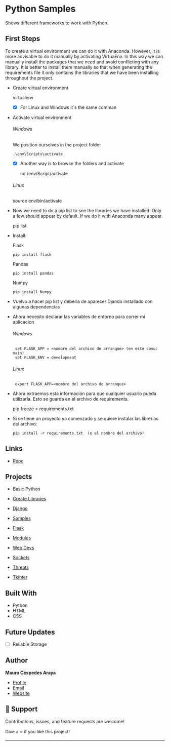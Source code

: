 # Python Samples
Shows different frameworks to work with Python.

## First Steps

To create a virtual environment we can do it with Anaconda. However, it is more advisable to do it manually by activating VirtuaEnv. In this way we can manually install the packages that we need and avoid conflicting with any library. It is better to install them manually so that when generating the requirements file it only contains the libraries that we have been installing throughout the project.

- Create virtual environment

  virtualenv <name>

  - [x] For Linux and Windows it´s the same comman

- Activate  virtual environment

  ###### Windows

    We position ourselves in the project folder

      .\env\Scripts\activate

    - [x] Another way is to browse the folders and activate

      cd /env/Script/activate

  ###### Linux

    source env/bin/activate  

- Now we need to do a pip list to see the libraries we have installed. Only a few should appear by default. If we do it with Anaconda many appear.

   pip list

- Install:

    Flask

   	  pip install flask

    Pandas

      pip install pandas

    Numpy

      pip install Numpy

- Vuelvo a hacer pip list y deberia de aparecer Djando installado con algunas dependencias

- Ahora necesito declarar las variables de entorno para correr mi aplicacion

  ###### Windows

       set FLASK_APP = <nombre del archivo de arranque> (en este caso: main)
       set FLASK_ENV = development

  ###### Linux

       export FLASK_APP=<nombre del archivo de arranque>

- Ahora extraemos esta información para que cualquier usuario pueda utilizarla.
Esto se guarda en el archivo de requirements.

     pip freeze > requirements.txt

- Si se tiene un proyecto ya comenzado y se quiere instalar las librerias del archivo:

      pip install -r requirements.txt  (o el nombre del archivo)



## Links

 - [Repo](https://github.com/mcespedesWK/PythonSamples)

 ## Projects

 - [Basic Python](/BasicProgrammingExercises/)

 - [Create Libraries](/CreateLibraries/)

 - [Django](/Django/)

 - [Samples](/examples/)

 - [Flask](/Flask/)

 - [Modules](/ModulesPackages/)

 - [Web Devs](/my_projectWeb/)

 - [Sockets](/Sockets/)

 - [Threats](/Threats/)

 - [Tkinter](/Tkinter/)


 ## Built With

 - Python
 - HTML
 - CSS

 ## Future Updates

 - [ ] Reliable Storage

 ## Author

 **Mauro Céspedes Araya**

 - [Profile](https://github.com/rohit19060 "Rohit jain")
 - [Email](mailto:mauro.cespedesaraya@wolterskluwer.com?subject=Hi "Hi!")
 - [Website](https://maurocespedes.notion.site/Mauro-C-spedes-Araya-dd59fd760a8b4060ae1423ad78b1e2f3)

 ## 🤝 Support

 Contributions, issues, and feature requests are welcome!

 Give a ⭐️ if you like this project!



----------------------------------------------------
